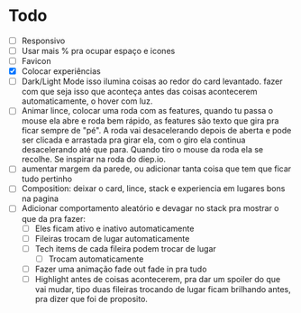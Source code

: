 # Todo
- [ ] Responsivo
- [ ] Usar mais % pra ocupar espaço e icones
- [ ] Favicon
- [x] Colocar experiências
- [ ] Dark/Light Mode
  isso ilumina coisas ao redor do card levantado. fazer com que seja isso que aconteça antes das coisas acontecerem automaticamente, o hover com luz.
- [ ] Animar lince, colocar uma roda com as features, quando tu passa o mouse ela abre e roda bem rápido, as features são texto que gira pra ficar sempre de "pé". A roda vai desacelerando depois de aberta e pode ser clicada e arrastada pra girar ela, com o giro ela continua desacelerando até que para. Quando tiro o mouse da roda ela se recolhe. Se inspirar na roda do diep.io.
- [ ] aumentar margem da parede, ou adicionar tanta coisa que tem que ficar tudo pertinho
- [ ] Composition: deixar o card, lince, stack e experiencia em lugares bons na pagina
- [ ] Adicionar comportamento aleatório e devagar no stack pra mostrar o que da pra fazer:
  - [ ] Eles ficam ativo e inativo automaticamente
  - [ ] Fileiras trocam de lugar automaticamente
  - [ ] Tech items de cada fileira podem trocar de lugar
    - [ ] Trocam automaticamente
  - [ ] Fazer uma animação fade out fade in pra tudo
  - [ ] Highlight antes de coisas acontecerem, pra dar um spoiler do que vai mudar,
        tipo duas fileiras trocando de lugar ficam brilhando antes, pra dizer que foi de proposito.
